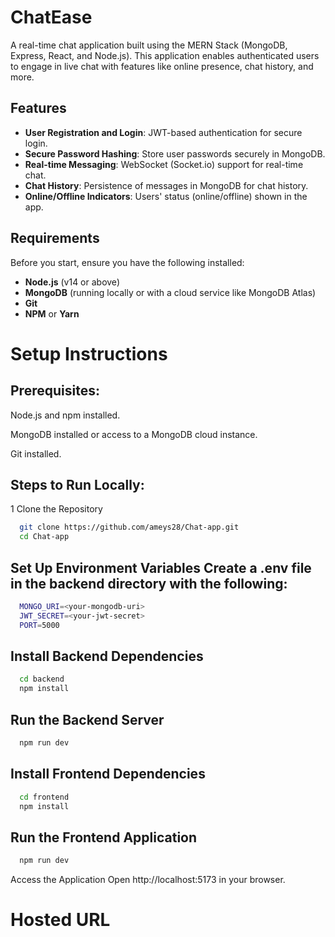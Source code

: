 # ChatEase

A real-time chat application built using the MERN Stack (MongoDB, Express, React, and Node.js). This application enables authenticated users to engage in live chat with features like online presence, chat history, and more.

## Features

- **User Registration and Login**: JWT-based authentication for secure login.
- **Secure Password Hashing**: Store user passwords securely in MongoDB.
- **Real-time Messaging**: WebSocket (Socket.io) support for real-time chat.
- **Chat History**: Persistence of messages in MongoDB for chat history.
- **Online/Offline Indicators**: Users' status (online/offline) shown in the app.

## Requirements

Before you start, ensure you have the following installed:

- **Node.js** (v14 or above)
- **MongoDB** (running locally or with a cloud service like MongoDB Atlas)
- **Git**
- **NPM** or **Yarn**

# Setup Instructions

## Prerequisites:
  Node.js and npm installed.
  
  MongoDB installed or access to a MongoDB cloud instance.
  
  Git installed.

## Steps to Run Locally:
1 Clone the Repository
```bash
  git clone https://github.com/ameys28/Chat-app.git
  cd Chat-app
```

## Set Up Environment Variables Create a .env file in the backend directory with the following:
```bash
  MONGO_URI=<your-mongodb-uri>
  JWT_SECRET=<your-jwt-secret>
  PORT=5000
```

## Install Backend Dependencies
```bash
  cd backend
  npm install
```

## Run the Backend Server
```bash
  npm run dev
```

## Install Frontend Dependencies
```bash
  cd frontend
  npm install
```

## Run the Frontend Application
```bash
  npm run dev
```

Access the Application Open http://localhost:5173 in your browser.

# Hosted URL
